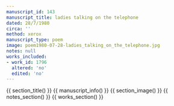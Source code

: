 ```yaml
---
manuscript_id: 143
manuscript_title: ladies talking on the telephone
dated: 28/7/1980
circa: ''
method: xerox
manuscript_type: poem
image: poem1980-07-28-ladies_talking_on_the_telephone.jpg
notes: null
works_included:
- work_id: 1796
  altered: 'no'
  edited: 'no'
---
```


{{ section_title() }}
{{ manuscript_info() }}
{{ section_image() }}
{{ notes_section() }}
{{ works_section() }}
